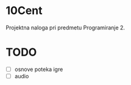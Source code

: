 # 10Cent
Projektna naloga pri predmetu Programiranje 2.

# TODO
- [ ] osnove poteka igre
- [ ] audio